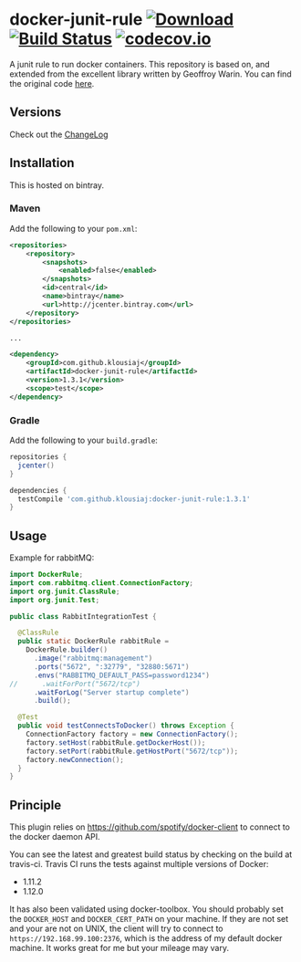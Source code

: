 # docker-junit-rule [ ![Download](https://api.bintray.com/packages/klousiaj/maven/docker-junit-rule/images/download.svg) ](https://bintray.com/klousiaj/maven/docker-junit-rule/_latestVersion) [![Build Status](https://travis-ci.org/klousiaj/docker-junit-rule.svg)](https://travis-ci.org/klousiaj/docker-junit-rule) [![codecov.io](https://codecov.io/gh/klousiaj/docker-junit-rule/coverage.svg?branch=master)](https://codecov.io/github/klousiaj/docker-junit-rule?branch=master)

A junit rule to run docker containers. This repository is based on, and extended from the excellent 
library written by Geoffroy Warin. You can find the original code [here](https://github.com/geowarin/docker-junit-rule).

## Versions
Check out the [ChangeLog](./CHANGELOG.md)

## Installation

This is hosted on bintray.

### Maven

Add the following to your `pom.xml`:

```xml
<repositories>
    <repository>
        <snapshots>
            <enabled>false</enabled>
        </snapshots>
        <id>central</id>
        <name>bintray</name>
        <url>http://jcenter.bintray.com</url>
    </repository>
</repositories>

...

<dependency>
    <groupId>com.github.klousiaj</groupId>
    <artifactId>docker-junit-rule</artifactId>
    <version>1.3.1</version>
    <scope>test</scope>
</dependency>
```

### Gradle

Add the following to your `build.gradle`:

```groovy
repositories {
  jcenter()
}

dependencies {
  testCompile 'com.github.klousiaj:docker-junit-rule:1.3.1'
}
```

## Usage

Example for rabbitMQ:

```java
import DockerRule;
import com.rabbitmq.client.ConnectionFactory;
import org.junit.ClassRule;
import org.junit.Test;

public class RabbitIntegrationTest {

  @ClassRule
  public static DockerRule rabbitRule =
    DockerRule.builder()
      .image("rabbitmq:management")
      .ports("5672", ":32779", "32880:5671")
      .envs("RABBITMQ_DEFAULT_PASS=password1234")
//      .waitForPort("5672/tcp")
      .waitForLog("Server startup complete")
      .build();

  @Test
  public void testConnectsToDocker() throws Exception {
    ConnectionFactory factory = new ConnectionFactory();
    factory.setHost(rabbitRule.getDockerHost());
    factory.setPort(rabbitRule.getHostPort("5672/tcp"));
    factory.newConnection();
  }
}
```

## Principle

This plugin relies on https://github.com/spotify/docker-client to connect to the docker daemon API.

You can see the latest and greatest build status by checking on the build at travis-ci. Travis CI 
runs the tests against multiple versions of Docker:
 - 1.11.2
 - 1.12.0
 
It has also been validated using docker-toolbox. You should probably set the `DOCKER_HOST` and `DOCKER_CERT_PATH` on your machine.
If they are not set and your are not on UNIX, the client will try to connect to `https://192.168.99.100:2376`,
which is the address of my default docker machine. It works great for me but your mileage may vary.
